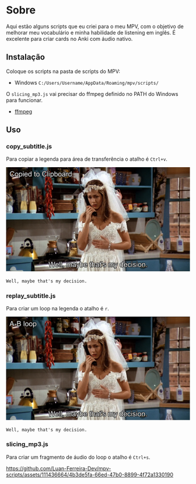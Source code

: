 # Sobre
Aqui estão alguns scripts que eu criei para o meu MPV, com o objetivo de melhorar meu vocabulário e minha habilidade de listening em inglês. É excelente para criar cards no Anki com áudio nativo.

## Instalação
Coloque os scripts na pasta de scripts do MPV:
* Windows `C:/Users/Username/AppData/Roaming/mpv/scripts/`

O `slicing_mp3.js` vai precisar do ffmpeg definido no PATH do Windows para funcionar.

* [ffmpeg](https://ffmpeg.org/download.html)

## Uso

### copy_subtitle.js
Para copiar a legenda para área de transferência o atalho é `Ctrl+v`.

<img src='./Screenshots/001.png' width="800"/>

`Well, maybe that's my decision.`

### replay_subtitle.js
Para criar um loop na legenda o atalho é `r`.

<img src='./Screenshots/002.png' width="800"/>

`Well, maybe that's my decision.`
### slicing_mp3.js
Para criar um fragmento de áudio do loop o atalho é `Ctrl+s`.

https://github.com/Luan-Ferreira-Dev/mpv-scripts/assets/111436664/4b3de5fa-66ed-47b0-8899-4f72a1330190

